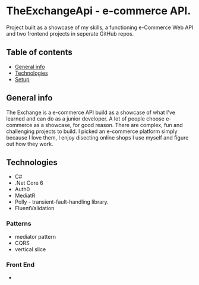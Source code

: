 # TheExchangeApi - e-commerce API.
Project built as a showcase of my skills, a functioning e-Commerce Web API and two frontend projects in seperate GitHub repos.

## Table of contents
* [General info](#general-info)
* [Technologies](#technologies)
* [Setup](#setup)

## General info
The Exchange is a e-commerce API build as a showcase of what I've learned and can do as a junior developer.
A lot of people choose e-commerce as a showcase, for good reason. There are complex, fun and challenging projects to build.
I picked an e-commerce platform simply because I love them, I enjoy disecting online shops I use myself and figure out how they work.

## Technologies
 * C#
 * .Net Core 6
 * Auth0
 * MediatR
 * Polly - transient-fault-handling library.
 * FluentValidation
 ### Patterns
 * mediator pattern
 * CQRS
 * vertical slice
 ### Front End
 *
